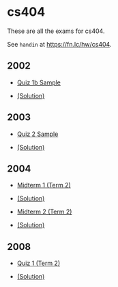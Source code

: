 # cs404

These are all the exams for cs404.

See `handin` at https://fn.lc/hw/cs404.



## 2002


* [Quiz 1b Sample](/static/exams/cs404/2002/cs404-2002-t1-quiz1b-sample.pdf)

* [(Solution)](/static/exams/cs404/2002/cs404-2002-t1-quiz1b-sample-solution.pdf)



## 2003


* [Quiz 2 Sample](/static/exams/cs404/2003/cs404-2003-t1-quiz2-sample.pdf)

* [(Solution)](/static/exams/cs404/2003/cs404-2003-t1-quiz2-sample-solution.pdf)



## 2004


* [Midterm 1 (Term 2)](/static/exams/cs404/2004/cs404-2004-t2-midterm1.pdf)

* [(Solution)](/static/exams/cs404/2004/cs404-2004-t2-midterm1-solution.pdf)

* [Midterm 2 (Term 2)](/static/exams/cs404/2004/cs404-2004-t2-midterm2.pdf)

* [(Solution)](/static/exams/cs404/2004/cs404-2004-t2-midterm2-solution.pdf)



## 2008


* [Quiz 1 (Term 2)](/static/exams/cs404/2008/cs404-2008-t2-quiz1.pdf)

* [(Solution)](/static/exams/cs404/2008/cs404-2008-t2-quiz1-solution.pdf)


